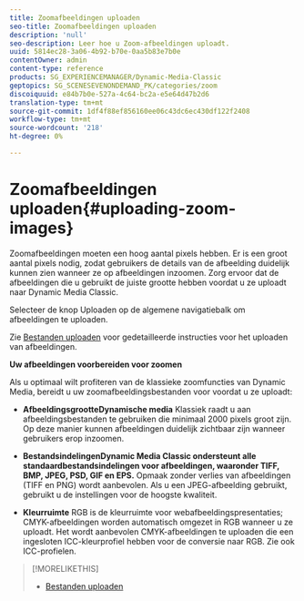 ```yaml
---
title: Zoomafbeeldingen uploaden
seo-title: Zoomafbeeldingen uploaden
description: 'null'
seo-description: Leer hoe u Zoom-afbeeldingen uploadt.
uuid: 5814ec28-3a06-4b92-b70e-0aa5b83e7b0e
contentOwner: admin
content-type: reference
products: SG_EXPERIENCEMANAGER/Dynamic-Media-Classic
geptopics: SG_SCENESEVENONDEMAND_PK/categories/zoom
discoiquuid: e84b7b0e-527a-4c64-bc2a-e5e64d47b2d6
translation-type: tm+mt
source-git-commit: 1df4f88ef856160ee06c43dc6ec430df122f2408
workflow-type: tm+mt
source-wordcount: '218'
ht-degree: 0%

---
```



# Zoomafbeeldingen uploaden{#uploading-zoom-images}

Zoomafbeeldingen moeten een hoog aantal pixels hebben. Er is een groot aantal pixels nodig, zodat gebruikers de details van de afbeelding duidelijk kunnen zien wanneer ze op afbeeldingen inzoomen. Zorg ervoor dat de afbeeldingen die u gebruikt de juiste grootte hebben voordat u ze uploadt naar Dynamic Media Classic.

Selecteer de knop Uploaden op de algemene navigatiebalk om afbeeldingen te uploaden.

Zie [Bestanden uploaden](uploading-files.md#uploading_files) voor gedetailleerde instructies voor het uploaden van afbeeldingen.

**Uw afbeeldingen voorbereiden voor zoomen**

Als u optimaal wilt profiteren van de klassieke zoomfuncties van Dynamic Media, bereidt u uw zoomafbeeldingsbestanden voor voordat u ze uploadt:

* **AfbeeldingsgrootteDynamische media**
Klassiek raadt u aan afbeeldingsbestanden te gebruiken die minimaal 2000 pixels groot zijn. Op deze manier kunnen afbeeldingen duidelijk zichtbaar zijn wanneer gebruikers erop inzoomen.

* **BestandsindelingenDynamic Media Classic ondersteunt alle standaardbestandsindelingen voor afbeeldingen, waaronder TIFF, BMP, JPEG, PSD, GIF en EPS.**
Opmaak zonder verlies van afbeeldingen (TIFF en PNG) wordt aanbevolen. Als u een JPEG-afbeelding gebruikt, gebruikt u de instellingen voor de hoogste kwaliteit.

* **Kleurruimte**
RGB is de kleurruimte voor webafbeeldingspresentaties; CMYK-afbeeldingen worden automatisch omgezet in RGB wanneer u ze uploadt. Het wordt aanbevolen CMYK-afbeeldingen te uploaden die een ingesloten ICC-kleurprofiel hebben voor de conversie naar RGB. Zie ook ICC-profielen.

>[!MORELIKETHIS]
>
>* [Bestanden uploaden](uploading-files.md#uploading_files)

